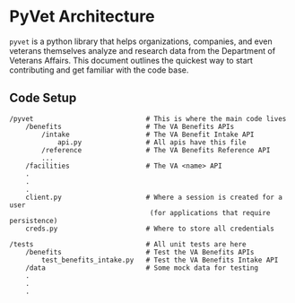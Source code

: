# PyVet Architecture

`pyvet` is a python library that helps organizations, companies, and even
veterans themselves analyze and research data from the Department of Veterans
Affairs. This document outlines the quickest way to start contributing and
get familiar with the code base.

## Code Setup

```console
/pyvet                            # This is where the main code lives
    /benefits                     # The VA Benefits APIs
        /intake                   # The VA Benefit Intake API
            api.py                # All apis have this file
        /reference                # The VA Benefits Reference API
        ...
    /facilities                   # The VA <name> API
    .
    .
    .
    client.py                     # Where a session is created for a user
                                   (for applications that require persistence)
    creds.py                      # Where to store all credentials

/tests                            # All unit tests are here
    /benefits                     # Test the VA Benefits APIs
        test_benefits_intake.py   # Test the VA Benefits Intake API
    /data                         # Some mock data for testing
    .
    .
    .
```
